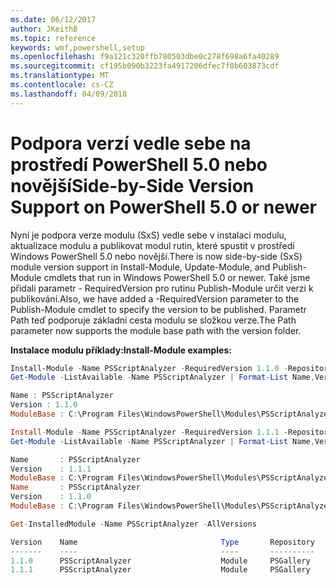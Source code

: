 ```yaml
---
ms.date: 06/12/2017
author: JKeithB
ms.topic: reference
keywords: wmf,powershell,setup
ms.openlocfilehash: f9a121c320ffb780503dbe0c278f698a6fa40289
ms.sourcegitcommit: cf195b090b3223fa4917206dfec7f0b603873cdf
ms.translationtype: MT
ms.contentlocale: cs-CZ
ms.lasthandoff: 04/09/2018
---
```

# <a name="side-by-side-version-support-on-powershell-50-or-newer"></a><span data-ttu-id="0ba31-102">Podpora verzí vedle sebe na prostředí PowerShell 5.0 nebo novější</span><span class="sxs-lookup"><span data-stu-id="0ba31-102">Side-by-Side Version Support on PowerShell 5.0 or newer</span></span>

<span data-ttu-id="0ba31-103">Nyní je podpora verze modulu (SxS) vedle sebe v instalaci modulu, aktualizace modulu a publikovat modul rutin, které spustit v prostředí Windows PowerShell 5.0 nebo novější.</span><span class="sxs-lookup"><span data-stu-id="0ba31-103">There is now side-by-side (SxS) module version support in Install-Module, Update-Module, and Publish-Module cmdlets that run in Windows PowerShell 5.0 or newer.</span></span>
<span data-ttu-id="0ba31-104">Také jsme přidali parametr - RequiredVersion pro rutinu Publish-Module určit verzi k publikování.</span><span class="sxs-lookup"><span data-stu-id="0ba31-104">Also, we have added a -RequiredVersion parameter to the Publish-Module cmdlet to specify the version to be published.</span></span> <span data-ttu-id="0ba31-105">Parametr Path teď podporuje základní cesta modulu se složkou verze.</span><span class="sxs-lookup"><span data-stu-id="0ba31-105">The Path parameter now supports the module base path with the version folder.</span></span>

<span data-ttu-id="0ba31-106">**Instalace modulu příklady:**</span><span class="sxs-lookup"><span data-stu-id="0ba31-106">**Install-Module examples:**</span></span>
```powershell
Install-Module -Name PSScriptAnalyzer -RequiredVersion 1.1.0 -Repository PSGallery
Get-Module -ListAvailable -Name PSScriptAnalyzer | Format-List Name,Version,ModuleBase

Name : PSScriptAnalyzer
Version : 1.1.0
ModuleBase : C:\Program Files\WindowsPowerShell\Modules\PSScriptAnalyzer\1.1.0

Install-Module -Name PSScriptAnalyzer -RequiredVersion 1.1.1 -Repository PSGallery
Get-Module -ListAvailable -Name PSScriptAnalyzer | Format-List Name,Version,ModuleBase

Name       : PSScriptAnalyzer
Version    : 1.1.1
ModuleBase : C:\Program Files\WindowsPowerShell\Modules\PSScriptAnalyzer\1.1.1
Name       : PSScriptAnalyzer
Version    : 1.1.0
ModuleBase : C:\Program Files\WindowsPowerShell\Modules\PSScriptAnalyzer\1.1.0

Get-InstalledModule -Name PSScriptAnalyzer -AllVersions

Version    Name                                Type       Repository           Description
-------    ----                                ----       ----------           -----------
1.1.0      PSScriptAnalyzer                    Module     PSGallery            PSScriptAnalyzer provides script analysis...
1.1.1      PSScriptAnalyzer                    Module     PSGallery            PSScriptAnalyzer provides script analysis...
```